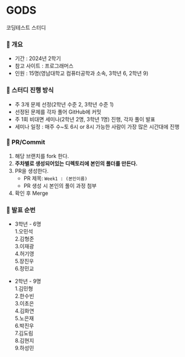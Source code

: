 # GODS
코딩테스트 스터디

### 📌 개요

- 기간 : 2024년 2학기
- 참고 사이트 : 프로그래머스
- 인원 : 15명(영남대학교 컴퓨터공학과 소속, 3학년 6, 2학년 9)


### 📌 스터디 진행 방식

- 주 3개 문제 선정(2학년 수준 2, 3학년 수준 1)
- 선정된 문제를 각자 풀어 GitHub에 커밋
- 주 1회 비대면 세미나(2학년 2명, 3학년 1명) 진행, 각자 풀이 발표
- 세미나 일정 : 매주 수~토 6시 or 8시 가능한 사람이 가장 많은 시간대에 진행

### 📌 PR/Commit
1. 해당 브랜치를 fork 한다.
2. **주차별로 생성되어있는 디렉토리에 본인의 폴더를 만든다.**
3. PR을 생성한다.
    - PR 제목: `Week1 : (본인이름)`
    - PR 생성 시 본인의 풀이 과정 첨부
4. 확인 후 Merge


### 📌 발표 순번

- 3학년 - 6명\
 1.오민석\
 2.김형준\
 3.이재광\
 4.허기영\
 5.장진우\
 6.정민교

- 2학년 - 9명\
 1.김민형\
 2.한수빈\
 3.이초은\
 4.김화연\
 5.노은재\
 6.박진우\
 7.김도림\
 8.김현지\
 9.하성민
